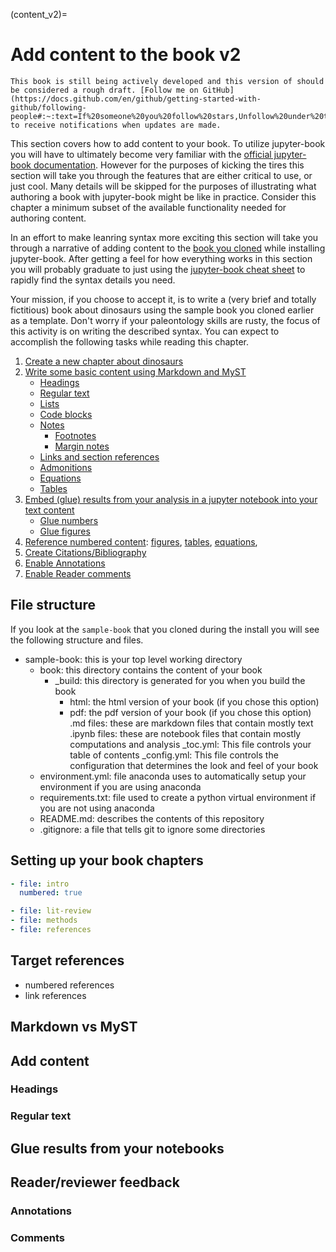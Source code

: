 (content_v2)=
# Add content to the book v2

```{warning}
This book is still being actively developed and this version of should be considered a rough draft. [Follow me on GitHub](https://docs.github.com/en/github/getting-started-with-github/following-people#:~:text=If%20someone%20you%20follow%20stars,Unfollow%20under%20their%20profile%20image.) to receive notifications when updates are made.  
```

This section covers how to add content to your book. To utilize jupyter-book you will have to ultimately become very familiar with the [official jupyter-book documentation](https://jupyterbook.org). However for the purposes of kicking the tires this section will take you through the features that are either critical to use, or just cool. Many details will be skipped for the purposes of illustrating what authoring a book with jupyter-book might be like in practice. Consider this chapter a minimum subset of the available functionality needed for authoring content.

In an effort to make leanring syntax more exciting this section will take you through a narrative of adding content to the [book you cloned](clone) while installing jupyter-book. After getting a feel for how everything works in this section you will probably graduate to just using the [jupyter-book cheat sheet](https://jupyterbook.org/reference/cheatsheet.html) to rapidly find the syntax details you need. 

Your mission, if you choose to accept it, is to write a (very brief and totally fictitious) book about dinosaurs using the sample book you cloned earlier as a template. Don't worry if your paleontology skills are rusty, the focus of this activity is on writing the described syntax. You can expect to accomplish the following tasks while reading this chapter.

1. [Create a new chapter about dinosaurs](new-chapter)
1. [Write some basic content using Markdown and MyST](mark-vs-myst)
    - [Headings](headings)
    - [Regular text](regular-text)
    - [Lists](num-bullet-lists)
    - [Code blocks](code-blocks)
    - [Notes](doc-notes)
      - [Footnotes](footnotes)
      - [Margin notes](margin-notes)
    - [Links and section references](ref)
    - [Admonitions](admonition)
    - [Equations](math-formula)
    - [Tables](tables)
1. [Embed (glue) results from your analysis in a jupyter notebook into your text content](glue-results)
    - [Glue numbers](glue-number)
    - [Glue figures](glue-figure)
1. [Reference numbered content](numbered-ref): [figures](numbered-figure), [tables](numbered-table), [equations](numbered-eq), 
1. [Create Citations/Bibliography](citations)
1. [Enable Annotations](annotations)
1. [Enable Reader comments](comments)

## File structure
If you look at the `sample-book` that you cloned during the install you will see the following structure and files.

- sample-book: this is your top level working directory
    - book: this directory contains the content of your book
        - _build: this directory is generated for you when you build the book
            - html: the html version of your book (if you chose this option)
            - pdf: the pdf version of your book (if you chose this option)
        .md files: these are markdown files that contain mostly text
        .ipynb files: these are notebook files that contain mostly computations and analysis 
        _toc.yml: This file controls your table of contents
        _config.yml: This file controls the configuration that determines the look and feel of your book 
    - environment.yml: file anaconda uses to automatically  setup your environment if you are using anaconda
    - requirements.txt: file used to create a python virtual environment if you are not using anaconda
    - README.md: describes the contents of this repository
    - .gitignore: a file that tells git to ignore some directories



## Setting up your book chapters

```yaml
- file: intro
  numbered: true

- file: lit-review
- file: methods
- file: references
```

## Target references

- numbered references
- link references

## Markdown vs MyST

## Add content

### Headings

### Regular text

## Glue results from your notebooks

## Reader/reviewer feedback

### Annotations

### Comments